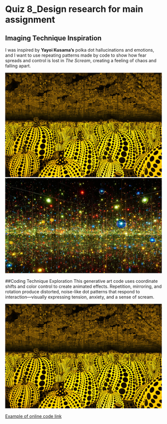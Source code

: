 # Quiz 8_Design research for main assignment
## Imaging Technique Inspiration
I was inspired by **Yayoi Kusama’s** polka dot hallucinations and emotions, and I want to use repeating patterns made by code to show how fear spreads and control is lost in *The Scream*, creating a feeling of chaos and falling apart.

![An image of Yayoi Kusama’s polka dot](readmeImages/dot1.jpg)
![An image of Yayoi Kusama's Infinity Mirror Rooms](readmeImages/dot2.png)

##Coding Technique Exploration
This generative art code uses coordinate shifts and color control to create animated effects. Repetition, mirroring, and rotation produce distorted, noise-like dot patterns that respond to interaction—visually expressing tension, anxiety, and a sense of scream.

![An image of _Toxic Secret_ by Zaron Chen](readmeImages/dot1.jpg)

[Example of online code link](https://openprocessing.org/sketch/1909817)